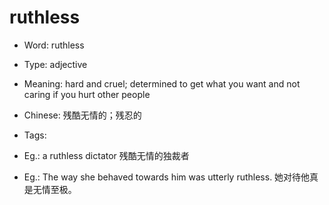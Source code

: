 # ruthless

- Word: ruthless

- Type: adjective
- Meaning: hard and cruel; determined to get what you want and not caring if you hurt other people
- Chinese: 残酷无情的；残忍的
- Tags: 
- Eg.: a ruthless dictator 残酷无情的独裁者
- Eg.: The way she behaved towards him was utterly ruthless. 她对待他真是无情至极。

